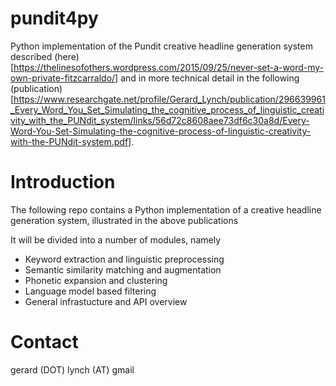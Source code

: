 # pundit4py

Python implementation of the Pundit creative headline generation system described (here)[https://thelinesofothers.wordpress.com/2015/09/25/never-set-a-word-my-own-private-fitzcarraldo/] and in more technical detail 
in the following (publication)[https://www.researchgate.net/profile/Gerard_Lynch/publication/296639961_Every_Word_You_Set_Simulating_the_cognitive_process_of_linguistic_creativity_with_the_PUNdit_system/links/56d72c8608aee73df6c30a8d/Every-Word-You-Set-Simulating-the-cognitive-process-of-linguistic-creativity-with-the-PUNdit-system.pdf].

# Introduction

The following repo contains a Python implementation of a creative headline generation system, illustrated in the above publications

It will be divided into a number of modules, namely

* Keyword extraction and linguistic preprocessing
* Semantic similarity matching and augmentation
* Phonetic expansion and clustering
* Language model based filtering
* General infrastucture and API overview

# Contact

gerard (DOT) lynch (AT) gmail


